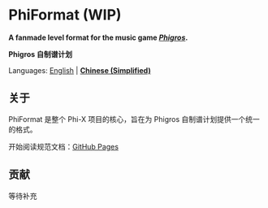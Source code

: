 # PhiFormat (WIP)

**A fanmade level format for the music game [*Phigros*](https://zh.moegirl.org.cn/Phigros).**

**Phigros 自制谱计划**

Languages: [English](./README.md) | [**Chinese (Simplified)**](#phiformat-wip)

## 关于

PhiFormat 是整个 Phi-X 项目的核心，旨在为 Phigros 自制谱计划提供一个统一的格式。

开始阅读规范文档：[GitHub Pages](https://phi-x.github.io/PhiFormat/)

## 贡献

等待补充